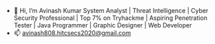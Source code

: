 - 👋 Hi, I’m Avinash Kumar
System Analyst | Threat Intelligence | Cyber Security Professional | Top 7% on Tryhackme | Aspiring Penetration Tester | Java Programmer | Graphic Designer | Web Developer
- 📫 avinash808.hitcsecs2020@gmail.com
